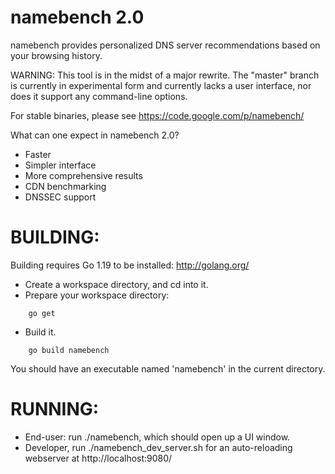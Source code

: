 namebench 2.0
=============
namebench provides personalized DNS server recommendations based on your
browsing history.

WARNING: This tool is in the midst of a major rewrite. The "master" branch is currently in experimental
form and currently lacks a user interface, nor does it support any command-line options.

For stable binaries, please see https://code.google.com/p/namebench/

What can one expect in namebench 2.0?

* Faster
* Simpler interface
* More comprehensive results
* CDN benchmarking
* DNSSEC support


BUILDING:
=========
Building requires Go 1.19 to be installed: http://golang.org/

* Create a workspace directory, and cd into it.
* Prepare your workspace directory:

```shell
    go get
```

* Build it.

```shell
    go build namebench
```

You should have an executable named 'namebench' in the current directory.


RUNNING:
========
* End-user: run ./namebench, which should open up a UI window.
* Developer, run ./namebench_dev_server.sh for an auto-reloading webserver at http://localhost:9080/
